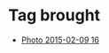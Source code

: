 <!--
title: Tag brought
date: 2020-06-28T14:49:39.313Z
tags:
-->
# Tag brought

 * [Photo 2015-02-09 16](110548166627.md)